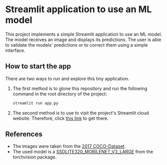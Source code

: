 # Streamlit application to use an ML model

This project implements a simple Streamlit application
to use an ML model. The model receives an image and displays its predictions.
The user is able to validate the models' predictions or to correct them using
a simple interface.

## How to start the app

There are two ways to run and explore this tiny application.
1. The first method is to glone this repository and run the following command
    in the root directory of the project:
    ```bash
    streamlit run app.py
    ```

2. The second method is to use to visit the project's Streamlit
    cloud website. Therefore, click [this link](https://simple-ml-app.streamlit.app) to get there.

##  References

- The images were taken from the [2017 COCO-Dataset](https://cocodataset.org/#home).
- The used model is a [SSDLITE320_MOBILENET_V3_LARGE](https://pytorch.org/vision/main/models/generated/torchvision.models.detection.ssdlite320_mobilenet_v3_large.html#torchvision.models.detection.ssdlite320_mobilenet_v3_large)
  from the torchvision package.

